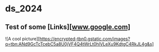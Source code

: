 # ds_2024
## Test of some [Links][www.google.com]
![A cool picture][https://encrypted-tbn0.gstatic.com/images?q=tbn:ANd9GcTcTcebC5a8U0jVF4Q4tWrLt0hlVLeXu9KdtgC4RkJL4g&s]
